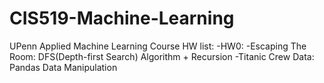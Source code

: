 # CIS519-Machine-Learning
UPenn Applied Machine Learning Course
HW list:
  -HW0:
    -Escaping The Room: DFS(Depth-first Search) Algorithm + Recursion 
    -Titanic Crew Data: Pandas Data Manipulation
